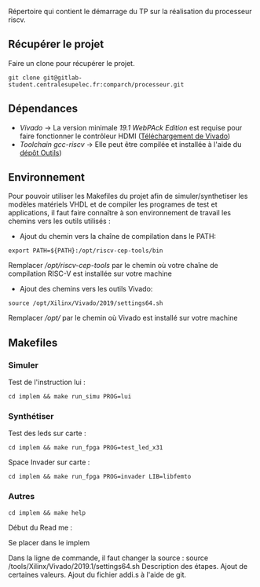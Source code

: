 Répertoire qui contient le démarrage du TP sur la réalisation du processeur riscv.

Récupérer le projet
---------------------
Faire un clone pour récupérer le projet.

`git clone git@gitlab-student.centralesupelec.fr:comparch/processeur.git`

Dépendances
-----------

* *Vivado* -> La version minimale *19.1 WebPAck Edition* est requise pour faire fonctionner le contrôleur HDMI ([Téléchargement de Vivado](https://www.xilinx.com/support/download.html))
* *Toolchain gcc-riscv* -> Elle peut être compilée et installée à l'aide du [dépôt Outils](https://gricad-gitlab.univ-grenoble-alpes.fr/riscv-ens/outils))

Environnement
-------------
Pour pouvoir utiliser les Makefiles du projet afin de simuler/synthetiser les modèles matériels VHDL et de compiler les programes de test et applications, il faut faire connaître à son environnement de travail les chemins vers les outils utilisés :

* Ajout du chemin vers la chaîne de compilation dans le PATH:

`export PATH=${PATH}:/opt/riscv-cep-tools/bin`

Remplacer */opt/riscv-cep-tools* par le chemin où votre chaîne
de compilation RISC-V est installée sur votre machine

* Ajout des chemins vers les outils Vivado: 

`source /opt/Xilinx/Vivado/2019/settings64.sh` 

Remplacer */opt/* par le chemin où Vivado est installé sur votre machine

Makefiles
---------


### Simuler

Test de l'instruction lui :

`cd implem && make run_simu PROG=lui `

### Synthétiser

Test des leds sur carte : 

`cd implem && make run_fpga PROG=test_led_x31`

Space Invader sur carte :

`cd implem && make run_fpga PROG=invader LIB=libfemto`

### Autres

`cd implem && make help`



Début du Read me : 

Se placer dans le implem

Dans la ligne de commande, il faut changer la source : source /tools/Xilinx/Vivado/2019.1/settings64.sh
Description des étapes.
Ajout de certaines valeurs.
Ajout du fichier addi.s à l'aide de git.

